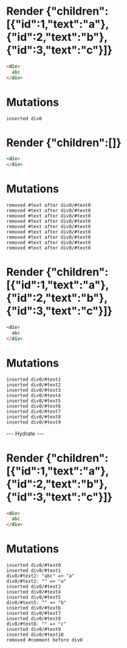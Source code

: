 # Render {"children":[{"id":1,"text":"a"},{"id":2,"text":"b"},{"id":3,"text":"c"}]}
```html
<div>
  abc
</div>
```

# Mutations
```
inserted div0
```


# Render {"children":[]}
```html
<div>
</div>
```

# Mutations
```
removed #text after div0/#text0
removed #text after div0/#text0
removed #text after div0/#text0
removed #text after div0/#text0
removed #text after div0/#text0
removed #text after div0/#text0
removed #text after div0/#text0
removed #text after div0/#text0
removed #text after div0/#text0
```


# Render {"children":[{"id":1,"text":"a"},{"id":2,"text":"b"},{"id":3,"text":"c"}]}
```html
<div>
  abc
</div>
```

# Mutations
```
inserted div0/#text1
inserted div0/#text2
inserted div0/#text3
inserted div0/#text4
inserted div0/#text5
inserted div0/#text6
inserted div0/#text7
inserted div0/#text8
inserted div0/#text9
```


--- Hydrate ---
# Render {"children":[{"id":1,"text":"a"},{"id":2,"text":"b"},{"id":3,"text":"c"}]}
```html
<div>
  abc
</div>
```

# Mutations
```
inserted div0/#text0
inserted div0/#text1
div0/#text2: "abc" => "a"
div0/#text2: "" => "a"
inserted div0/#text3
inserted div0/#text4
inserted div0/#text5
div0/#text5: "" => "b"
inserted div0/#text6
inserted div0/#text7
inserted div0/#text8
div0/#text8: "" => "c"
inserted div0/#text9
inserted div0/#text10
removed #comment before div0
```